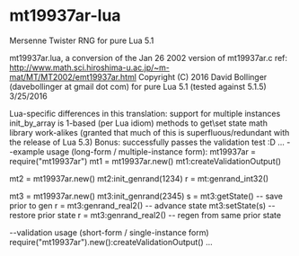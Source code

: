 # mt19937ar-lua
Mersenne Twister RNG for pure Lua 5.1


mt19937ar.lua, a conversion of the Jan 26 2002 version of mt19937ar.c
ref:  http://www.math.sci.hiroshima-u.ac.jp/~m-mat/MT/MT2002/emt19937ar.html
Copyright (C) 2016 David Bollinger (davebollinger at gmail dot com)
for pure Lua 5.1 (tested against 5.1.5) 3/25/2016

Lua-specific differences in this translation:
  support for multiple instances
  init_by_array is 1-based (per Lua idiom)
  methods to get\set state
  math library work-alikes
(granted that much of this is superfluous/redundant with the release of Lua 5.3)
Bonus:  successfully passes the validation test :D
...
--example usage (long-form / multiple-instance form):
mt19937ar = require("mt19937ar")
mt1 = mt19937ar.new()
mt1:createValidationOutput()

mt2 = mt19937ar.new()
mt2:init_genrand(1234)
r = mt:genrand_int32()

mt3 = mt19937ar.new()
mt3:init_genrand(2345)
s = mt3:getState() -- save prior to gen
r = mt3:genrand_real2() -- advance state
mt3:setState(s) -- restore prior state
r = mt3:genrand_real2() -- regen from same prior state

--validation usage (short-form / single-instance form)
require("mt19937ar").new():createValidationOutput()
...
